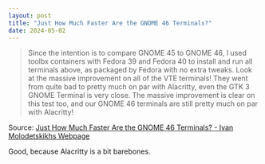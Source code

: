 ```yaml
---
layout: post
title: "Just How Much Faster Are the GNOME 46 Terminals?"
date: 2024-05-02
---
```


> Since the intention is to compare GNOME 45 to GNOME 46, I used toolbx
containers with Fedora 39 and Fedora 40 to install and run all terminals
above, as packaged by Fedora with no extra tweaks. Look at the massive
improvement on all of the VTE terminals! They went from quite bad to pretty
much on par with Alacritty, even the GTK 3 GNOME Terminal is very close.
The massive improvement is clear on this test too, and our GNOME 46
terminals are still pretty much on par with Alacritty!

Source: [Just How Much Faster Are the GNOME 46 Terminals? - Ivan
Molodetskikhs Webpage](
https://bxt.rs/blog/just-how-much-faster-are-the-gnome-46-terminals/)

Good, because Alacritty is a bit barebones.

